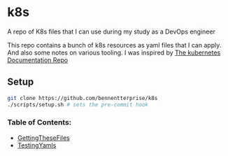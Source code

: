 # k8s
A repo of K8s files that I can use during my study as a DevOps engineer

This repo contains a bunch of k8s resources as yaml files that I can apply. And also some notes on various tooling. I was inspired by [The kubernetes Documentation Repo](https://github.com/kubernetes/website/tree/main/content/en/examples)

## Setup

``` bash
git clone https://github.com/bennentterprise/k8s
./scripts/setup.sh # sets the pre-commit hook
```


### Table of Contents:

- [GettingTheseFiles](./docs/GettingTheseFiles.md)
- [TestingYamls](./docs/TestingYamls.md)